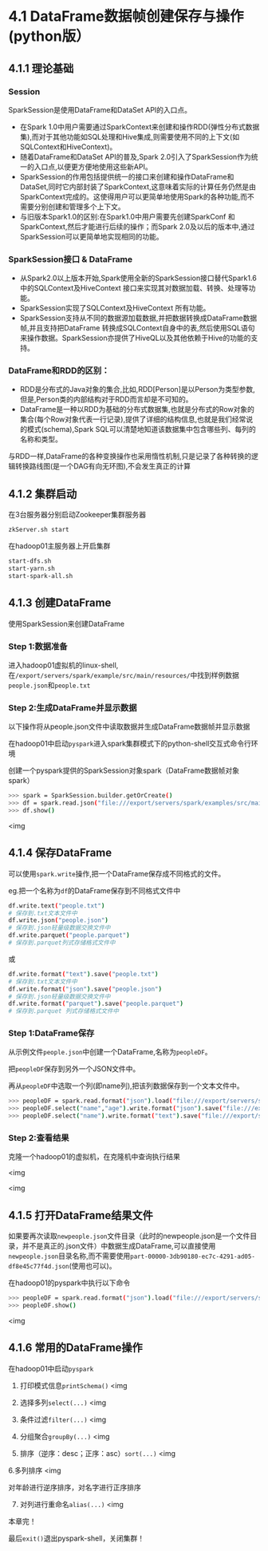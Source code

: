 # 4.1 DataFrame数据帧创建保存与操作(python版）

## 4.1.1 理论基础
### Session
SparkSession是使用DataFrame和DataSet API的入口点。
- 在Spark 1.0中用户需要通过SparkContext来创建和操作RDD(弹性分布式数据集),而对于其他功能如SQL处理和Hive集成,则需要使用不同的上下文(如SQLContext和HiveContext)。
- 随着DataFrame和DataSet API的普及,Spark 2.0引入了SparkSession作为统一的入口点,以便更方便地使用这些新API。
- SparkSession的作用包括提供统一的接口来创建和操作DataFrame和DataSet,同时它内部封装了SparkContext,这意味着实际的计算任务仍然是由SparkContext完成的。这使得用户可以更简单地使用Spark的各种功能,而不需要分别创建和管理多个上下文。
- 与旧版本Spark1.0的区别:在Spark1.0中用户需要先创建SparkConf 和SparkContext,然后才能进行后续的操作；而Spark 2.0及以后的版本中,通过SparkSession可以更简单地实现相同的功能。

### SparkSession接口 & DataFrame
- 从Spark2.0以上版本开始,Spark使用全新的SparkSession接口替代Spark1.6中的SQLContext及HiveContext 接口来实现其对数据加载、转换、处理等功能。
- SparkSession实现了SQLContext及HiveContext 所有功能。
- SparkSession支持从不同的数据源加载数据,并把数据转换成DataFrame数据帧,并且支持把DataFrame 转换成SQLContext自身中的表,然后使用SQL语句来操作数据。SparkSession亦提供了HiveQL以及其他依赖于Hive的功能的支持。

### DataFrame和RDD的区别：
- RDD是分布式的Java对象的集合,比如,RDD[Person]是以Person为类型参数,但是,Person类的内部结构对于RDD而言却是不可知的。
- DataFrame是一种以RDD为基础的分布式数据集,也就是分布式的Row对象的集合(每个Row对象代表一行记录),提供了详细的结构信息,也就是我们经常说的模式(schema),Spark SQL可以清楚地知道该数据集中包含哪些列、每列的名称和类型。

与RDD一样,DataFrame的各种变换操作也采用惰性机制,只是记录了各种转换的逻辑转换路线图(是一个DAG有向无环图),不会发生真正的计算

## 4.1.2 集群启动
在3台服务器分别启动Zookeeper集群服务器

```bash
zkServer.sh start
```

在hadoop01主服务器上开启集群

```bash
start-dfs.sh
start-yarn.sh
start-spark-all.sh
```

## 4.1.3 创建DataFrame
使用SparkSession来创建DataFrame

### Step 1:数据准备
进入hadoop01虚拟机的linux-shell,在`/export/servers/spark/example/src/main/resources/`中找到样例数据`people.json`和`people.txt`

### Step 2:生成DataFrame并显示数据
以下操作将从people.json文件中读取数据并生成DataFrame数据帧并显示数据

在hadoop01中启动`pyspark`进入spark集群模式下的python-shell交互式命令行环境

创建一个pyspark提供的SparkSession对象spark（DataFrame数据帧对象spark）

```bash
>>> spark = SparkSession.builder.getOrCreate()
>>> df = spark.read.json("file:///export/servers/spark/examples/src/main/resources/people.json")
>>> df.show()
```

<img 

## 4.1.4 保存DataFrame
可以使用`spark.write`操作,把一个DataFrame保存成不同格式的文件。

eg.把一个名称为`df`的DataFrame保存到不同格式文件中

```bash
df.write.text("people.txt")				
# 保存到.txt文本文件中
df.write.json("people.json")			
# 保存到.json轻量级数据交换文件中
df.write.parquet("people.parquet")	
# 保存到.parquet列式存储格式文件中
```

或

```bash
df.write.format("text").save("people.txt")   
# 保存到.txt文本文件中
df.write.format("json").save("people.json")  
# 保存到.json轻量级数据交换文件中
df.write.format("parquet").save("people.parquet")
# 保存到.parquet 列式存储格式文件中
```

### Step 1:DataFrame保存
从示例文件`people.json`中创建一个DataFrame,名称为`peopleDF`。

把`peopleDF`保存到另外一个JSON文件中。

再从`peopleDF`中选取一个列(即name列),把该列数据保存到一个文本文件中。

```bash
>>> peopleDF = spark.read.format("json").load("file:///export/servers/spark/examples/src/main/resources/people.json")
>>> peopleDF.select("name","age").write.format("json").save("file:///export/servers/spark/examples/src/main/resources/newpeople.json")
>>> peopleDF.select("name").write.format("text").save("file:///export/servers/spark/examples/src/main/resources/newpeople.txt")
```

### Step 2:查看结果
克隆一个hadoop01的虚拟机，在克隆机中查询执行结果

<img 

<img 

## 4.1.5 打开DataFrame结果文件
如果要再次读取`newpeople.json`文件目录（此时的newpeople.json是一个文件目录，并不是真正的.json文件）中数据生成DataFrame,可以直接使用`newpeople.json`目录名称,而不需要使用`part-00000-3db90180-ec7c-4291-ad05-df8e45c77f4d.json`(使用也可以)。

在hadoop01的pyspark中执行以下命令

```bash
>>> peopleDF = spark.read.format("json").load("file:///export/servers/spark/examples/src/main/resources/newpeople.json")
>>> peopleDF.show()
```

<img

## 4.1.6 常用的DataFrame操作
在hadoop01中启动`pyspark`

1. 打印模式信息`printSchema()`
<img

2. 选择多列`select(...)`
<img 

3. 条件过滤`filter(...)`
<img

4. 分组聚合`groupBy(...)`
<img

5. 排序（逆序：desc；正序：asc）`sort(...)`
<img 

6.多列排序
<img 

对年龄进行逆序排序，对名字进行正序排序

7. 对列进行重命名`alias(...)`
<img

本章完！

最后`exit()`退出pyspark-shell，关闭集群！

